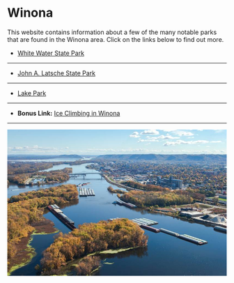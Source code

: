 # Winona
This website contains information about a few of the many notable parks that are found in the Winona area. Click on the links below to find out more. 

* [White Water State Park](https://colehagen15.github.io/Winona/whitewater)
---
* [John A. Latsche State Park](https://colehagen15.github.io/Winona/latsch)
---
* [Lake Park](https://colehagen15.github.io/Winona/lakepark)
---
* **Bonus Link:** [Ice Climbing in Winona](https://colehagen15.github.io/Winona/caylanvideo)
&nbsp;
---

![Winona, MN](https://github.com/colehagen15/Winona/blob/master/Website%20Pictures/Winona%20Picture.jpg)

